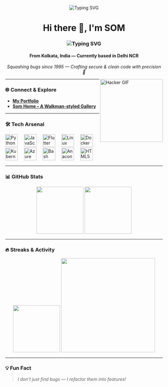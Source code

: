 <p align="center">
  <img src="https://readme-typing-svg.demolab.com?font=Fira+Code&pause=1000&color=00FF00&center=true&vCenter=true&width=450&lines=CyberSec+Professional+%26+Web+Pentester;Security+Researcher+/+Architect;Flutter+%26+Python+developer;" alt="Typing SVG" />
</p>

<h1 align="center">Hi there 👋, I'm SOM</h1>
<h3 align="center"><img src="https://readme-typing-svg.demolab.com?font=Fira+Code&pause=1000&color=00FF00&center=true&vCenter=true&width=450&lines=CyberSec+Professional+%26+Web+Pentester;Security+Researcher+/+Architect;Flutter+%26+Python+developer;" alt="Typing SVG" /></h3>
<h4 align="center">From Kolkata, India — Currently based in Delhi NCR</h4>

<p align="center">
  <em>Squashing bugs since 1995 — Crafting secure & clean code with precision 🚀</em>
</p>

<img align="right" height="200" src="https://media0.giphy.com/media/YFkpsHWCsNUUo/giphy.gif" alt="Hacker GIF"/>

---

### 🌐 **Connect & Explore**
- [**My Portfolio**](https://awes0m.github.io/)  
- [**Som Home – A Walkman-styled Gallery**](https://awes0m.github.io/fortpolio/)  

---

### 🛠️ **Tech Arsenal**

<div align="left">
  <img src="https://cdn.jsdelivr.net/gh/devicons/devicon/icons/python/python-original.svg" height="40" alt="Python" />
  <img width="12" />
  <img src="https://cdn.jsdelivr.net/gh/devicons/devicon/icons/javascript/javascript-original.svg" height="40" alt="JavaScript" />
  <img width="12" />
  <img src="https://cdn.jsdelivr.net/gh/devicons/devicon/icons/flutter/flutter-original.svg" height="40" alt="Flutter" />
  <img width="12" />
  <img src="https://cdn.jsdelivr.net/gh/devicons/devicon/icons/linux/linux-original.svg" height="40" alt="Linux" />
  <img width="12" />
  <img src="https://cdn.jsdelivr.net/gh/devicons/devicon/icons/docker/docker-original.svg" height="40" alt="Docker" />
  <img width="12" />
  <img src="https://cdn.jsdelivr.net/gh/devicons/devicon/icons/kubernetes/kubernetes-plain.svg" height="40" alt="Kubernetes" />
  <img width="12" />
  <img src="https://cdn.jsdelivr.net/gh/devicons/devicon/icons/azure/azure-original.svg" height="40" alt="Azure" />
  <img width="12" />
  <img src="https://cdn.jsdelivr.net/gh/devicons/devicon/icons/bash/bash-original.svg" height="40" alt="Bash" />
  <img width="12" />
  <img src="https://cdn.jsdelivr.net/gh/devicons/devicon/icons/anaconda/anaconda-original.svg" height="40" alt="Anaconda" />
  <img width="12" />
  <img src="https://cdn.jsdelivr.net/gh/devicons/devicon/icons/html5/html5-original.svg" height="40" alt="HTML5" />
</div>

---

### 📊 **GitHub Stats**

<div align="center">
  <img src="https://github-readme-stats.vercel.app/api?username=awes0m&show_icons=true&theme=dracula&include_all_commits=true&count_private=true&hide_border=false" height="150" />
  <img src="https://github-readme-stats.vercel.app/api/top-langs?username=awes0m&layout=compact&langs_count=6&theme=dracula&hide_border=false" height="150" />
</div>

---

### 🔥 **Streaks & Activity**

<div align="center">
  <img src="https://streak-stats.demolab.com?user=awes0m&theme=dracula&hide_border=false&border_radius=5" height="150" />
  <img src="https://github-readme-activity-graph.vercel.app/graph?username=awes0m&theme=react-dark&hide_border=false&area=true" height="300" />
</div>

---

### 💡 **Fun Fact**
> *I don't just find bugs — I refactor them into features!*
